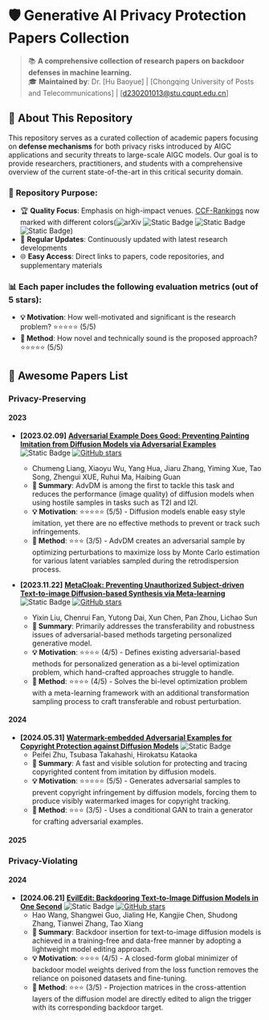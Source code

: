 # 🛡️ Generative AI Privacy Protection Papers Collection

> 📚 **A comprehensive collection of research papers on backdoor defenses in machine learning.**  
> 🎓 **Maintained by**: Dr. [Hu Baoyue] | [Chongqing University of Posts and Telecommunications] | [d230201013@stu.cqupt.edu.cn]

## 📖 About This Repository

<!-- This repository serves as a curated collection of academic papers focusing on **defense mechanisms** in machine learning. Our goal is to provide researchers, practitioners, and students with a comprehensive overview of the current state-of-the-art in this critical security domain. -->
This repository serves as a curated collection of academic papers focusing on **defense mechanisms** for both privacy risks introduced by AIGC applications and security threats to large-scale AIGC models. Our goal is to provide researchers, practitioners, and students with a comprehensive overview of the current state-of-the-art in this critical security domain.



### 🎯 **Repository Purpose:**
- 🏆 **Quality Focus**: Emphasis on high-impact venues. [CCF-Rankings](https://www.ccf.org.cn/en/About_CCF/Media_Center/) now marked with different colors(![arXiv](https://img.shields.io/badge/CCF_A-dc3545) ![Static Badge](https://img.shields.io/badge/CCF_B-ffc107) ![Static Badge](https://img.shields.io/badge/CCF_C-28a745) ![Static Badge](https://img.shields.io/badge/CCF_None-6c757d))
- 🔄 **Regular Updates**: Continuously updated with latest research developments
- 🌐 **Easy Access**: Direct links to papers, code repositories, and supplementary materials

### 📊 **Each paper includes the following evaluation metrics (out of 5 stars):**
- **💡 Motivation**: How well-motivated and significant is the research problem? ⭐⭐⭐⭐⭐ (5/5)
- **🔧 Method**: How novel and technically sound is the proposed approach? ⭐⭐⭐⭐⭐ (5/5)

<h2 id="awesome-papers"> 👑 Awesome Papers List </h2>

<h3 id="Privacy-Preserving"> Privacy-Preserving </h3>

<h4 id="Privacy-Preserving 2023"> 2023 </h4>

* **[2023.02.09]** **[Adversarial Example Does Good: Preventing Painting Imitation from Diffusion Models via Adversarial Examples](https://openreview.net/forum?id=Wbquvk97t4)** ![Static Badge](https://img.shields.io/badge/ICML'23-6c757d) [![GitHub stars](https://img.shields.io/github/stars/hypknot74/Paper-summaries?style=social)](https://github.com/hypknot74/Paper-summaries)
  * Chumeng Liang, Xiaoyu Wu, Yang Hua, Jiaru Zhang, Yiming Xue, Tao Song, Zhengui XUE, Ruhui Ma, Haibing Guan
  * **📝 Summary**: AdvDM is among the first to tackle this task and reduces the performance (image quality) of diffusion models when using hostile samples in tasks such as T2I and I2I.
  * **💡 Motivation**: ⭐⭐⭐⭐⭐ (5/5) -  Diffusion models enable easy style imitation, yet there are no effective methods to prevent or track such infringements.
  * **🔧 Method**: ⭐⭐⭐ (3/5) - AdvDM creates an adversarial sample by optimizing perturbations to maximize loss by Monte Carlo estimation for various latent variables sampled during the retrodispersion process.

* **[2023.11.22]** **[MetaCloak: Preventing Unauthorized Subject-driven Text-to-image Diffusion-based Synthesis via Meta-learning]([https://openreview.net/forum?id=Wbquvk97t4](https://openaccess.thecvf.com/content/CVPR2024/papers/Liu_MetaCloak_Preventing_Unauthorized_Subject-driven_Text-to-image_Diffusion-based_Synthesis_via_Meta-learning_CVPR_2024_paper.pdf))** ![Static Badge](https://img.shields.io/badge/CVPR'24-6c757d) [![GitHub stars](https://img.shields.io/github/stars/liuyixin-louis/MetaCloak?style=social)](https://github.com/liuyixin-louis/MetaCloak)
  * Yixin Liu, Chenrui Fan, Yutong Dai, Xun Chen, Pan Zhou, Lichao Sun
  * **📝 Summary**: Primarily addresses the transferability and robustness issues of adversarial-based methods targeting personalized generative model.  
  * **💡 Motivation**: ⭐⭐⭐⭐ (4/5) -  Defines existing adversarial-based methods for personalized generation as a bi-level optimization problem, which hand-crafted approaches struggle to handle.  
  * **🔧 Method**: ⭐⭐⭐⭐ (4/5) - Solves the bi-level optimization problem with a meta-learning framework with an additional transformation sampling process to craft transferable and robust perturbation.


<h4 id="Privacy-Preserving 2024"> 2024 </h4>

* **[2024.05.31]** **[Watermark-embedded Adversarial Examples for Copyright Protection against Diffusion Models](https://openaccess.thecvf.com/content/CVPR2024/papers/Zhu_Watermark-embedded_Adversarial_Examples_for_Copyright_Protection_against_Diffusion_Models_CVPR_2024_paper.pdf)** ![Static Badge](https://img.shields.io/badge/CVPR'24-6c757d) 
  * Peifei Zhu, Tsubasa Takahashi, Hirokatsu Kataoka
  * **📝 Summary**: A fast and visible solution for protecting and tracing copyrighted content from imitation by diffusion models.
  * **💡 Motivation**: ⭐⭐⭐⭐⭐ (5/5) - Generates adversarial samples to prevent copyright infringement by diffusion models, forcing them to produce visibly watermarked images for copyright tracking.
  * **🔧 Method**: ⭐⭐⭐ (3/5) - Uses a conditional GAN to train a generator for crafting adversarial examples.



<h4 id="Privacy-Preserving 2025"> 2025 </h4>

<h3 id="Privacy-Violating"> Privacy-Violating </h3>
<h4 id="Privacy-Violating 2024"> 2024 </h4>


* **[2024.06.21]** **[EvilEdit: Backdooring Text-to-Image Diffusion Models in One Second](https://openreview.net/forum?id=ibEaSS6bQn)** ![Static Badge](https://img.shields.io/badge/ACMMM'24-6c757d) [![GitHub stars](https://img.shields.io/github/stars/haowang02/EvilEdit?style=social)](https://github.com/haowang02/EvilEdit)
  * Hao Wang, Shangwei Guo, Jialing He, Kangjie Chen, Shudong Zhang, Tianwei Zhang, Tao Xiang
  * **📝 Summary**: Backdoor insertion for text-to-image diffusion models is achieved in a training-free and data-free manner by adopting a lightweight model editing approach.
  * **💡 Motivation**: ⭐⭐⭐⭐ (4/5) - A closed-form global minimizer of backdoor model weights derived from the loss function removes the reliance on poisoned datasets and fine-tuning.
  * **🔧 Method**: ⭐⭐⭐ (3/5) - Projection matrices in the cross-attention layers of the diffusion model are directly edited to align the trigger with its corresponding backdoor target.
 
 


